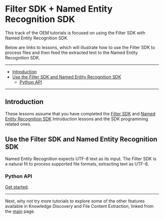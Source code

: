 # Filter SDK + Named Entity Recognition SDK

This track of the OEM tutorials is focused on using the Filter SDK with Named Entity Recognition SDK.  

Below are links to lessons, which will illustrate how to use the Filter SDK to process files and then feed the extracted text to the Named Entity Recognition SDK.

---

- [Introduction](#introduction)
- [Use the Filter SDK and Named Entity Recognition SDK](#use-the-filter-sdk-and-named-entity-recognition-sdk)
  - [Python API](#python-api)

---

## Introduction

These lessons assume that you have completed the [Filter SDK](../keyview_filter/README.md) and [Named Entity Recognition SDK](../eduction/README.md) Introduction lessons and the SDK programming related ones.

## Use the Filter SDK and Named Entity Recognition SDK

Named Entity Recognition expects UTF-8 text as its input.  The Filter SDK is a natural fit to process supported file formats, extracting text as UTF-8.

### Python API

[Get started](./programming_python.md).

---

Next, why not try more tutorials to explore some of the other features available in Knowledge Discovery and File Content Extraction, linked from the [main](../README.md#capability-showcase-examples) page.
